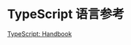 # TypeScript 语言参考

[TypeScript: Handbook](https://www.typescriptlang.org/docs/handbook/basic-types.html)
